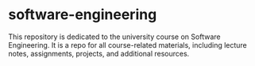 # software-engineering
This repository is dedicated to the university course on Software Engineering. It is a repo for all course-related materials, including lecture notes, assignments, projects, and additional resources.
